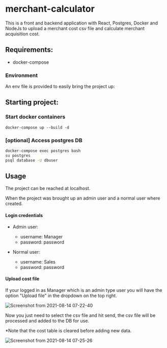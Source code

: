 # merchant-calculator

This is a front and backend application with React, Postgres, Docker and NodeJs to upload a merchant cost csv file and calculate merchant acquisition cost.

## Requirements:

* docker-compose

### Environment
An env file is provided to easily bring the project up:

## Starting project:

### Start docker containers
```
docker-compose up --build -d
```

### [optional] Access postgres DB
```bash
docker-compose exec postgres bash
su postgres
psql database -U dbuser
```

## Usage

The project can be reached at localhost.

When the project was brought up an admin user and a normal user where created.

#### Login credentials

- Admin user:
  - username: Manager
  - password: password
  

- Normal user:
  - username: Sales
  - password: password

#### Upload cost file

If your logged in as Manager which is an admin type user you will have the option "Upload file" in the dropdown on the top right.

![Screenshot from 2021-08-14 07-22-40](https://user-images.githubusercontent.com/44851100/129427460-0b59e61c-2a4b-4131-b23f-e08564d44ef0.png)

Now you just need to select the csv file and hit send, the csv file will be processed and added to the DB for use.

*Note that the cost table is cleared before adding new data.

![Screenshot from 2021-08-14 07-25-26](https://user-images.githubusercontent.com/44851100/129427490-1ccded06-22dd-487f-a0d6-403eb89cd4d9.png)

